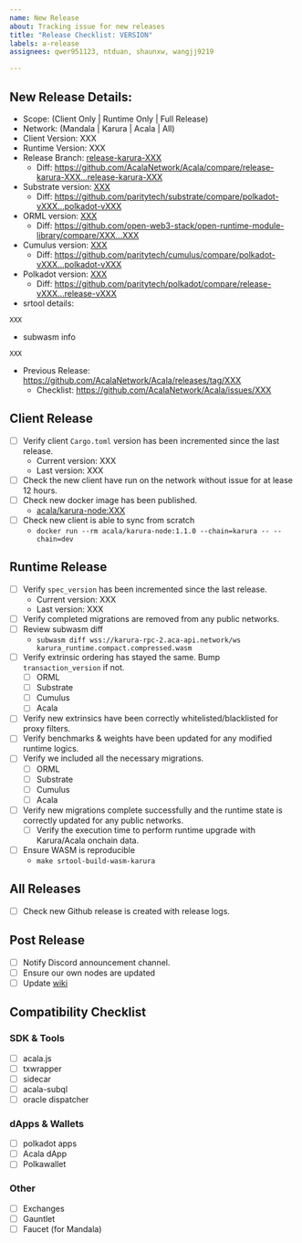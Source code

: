 ```yaml
---
name: New Release
about: Tracking issue for new releases
title: "Release Checklist: VERSION"
labels: a-release
assignees: qwer951123, ntduan, shaunxw, wangjj9219

---
```


## New Release Details:

- Scope: (Client Only | Runtime Only | Full Release)
- Network: (Mandala | Karura | Acala | All)
- Client Version: XXX
- Runtime Version: XXX
- Release Branch: [release-karura-XXX](https://github.com/AcalaNetwork/Acala/tree/release-karura-XXX)
  -  Diff: https://github.com/AcalaNetwork/Acala/compare/release-karura-XXX...release-karura-XXX
- Substrate version: [XXX](https://github.com/paritytech/substrate/tree/XXX)
  - Diff: https://github.com/paritytech/substrate/compare/polkadot-vXXX...polkadot-vXXX
- ORML version: [XXX](https://github.com/open-web3-stack/open-runtime-module-library/tree/XXX)
  - Diff: https://github.com/open-web3-stack/open-runtime-module-library/compare/XXX...XXX
- Cumulus version: [XXX](https://github.com/paritytech/cumulus/tree/XXX)
  - Diff: https://github.com/paritytech/cumulus/compare/polkadot-vXXX...polkadot-vXXX
- Polkadot version: [XXX](https://github.com/paritytech/polkadot/tree/XXX)
  - Diff: https://github.com/paritytech/polkadot/compare/release-vXXX...release-vXXX
- srtool details:

```
XXX
```

- subwasm info

```
XXX
```

- Previous Release: https://github.com/AcalaNetwork/Acala/releases/tag/XXX
  - Checklist: https://github.com/AcalaNetwork/Acala/issues/XXX

## Client Release

- [ ] Verify client `Cargo.toml` version has been incremented since the last release.
  - Current version: XXX
  - Last version: XXX
- [ ] Check the new client have run on the network without issue for at lease 12 hours.
- [ ] Check new docker image has been published.
  - [acala/karura-node:XXX](https://hub.docker.com/layers/acala/karura-node/XXX)
- [ ] Check new client is able to sync from scratch
  -  `docker run --rm acala/karura-node:1.1.0 --chain=karura -- --chain=dev`

## Runtime Release

- [ ] Verify `spec_version` has been incremented since the last release.
  - Current version: XXX
  - Last version: XXX
- [ ] Verify completed migrations are removed from any public networks.
- [ ] Review subwasm diff
  - `subwasm diff wss://karura-rpc-2.aca-api.network/ws karura_runtime.compact.compressed.wasm`
- [ ] Verify extrinsic ordering has stayed the same. Bump `transaction_version` if not.
  - [ ] ORML
  - [ ] Substrate
  - [ ] Cumulus
  - [ ] Acala
- [ ] Verify new extrinsics have been correctly whitelisted/blacklisted for proxy filters.
- [ ] Verify benchmarks & weights have been updated for any modified runtime logics.
- [ ] Verify we included all the necessary migrations.
  - [ ] ORML
  - [ ] Substrate
  - [ ] Cumulus
  - [ ] Acala
- [ ] Verify new migrations complete successfully and the runtime state is correctly updated for any public networks.
  - [ ] Verify the execution time to perform runtime upgrade with Karura/Acala onchain data.
- [ ] Ensure WASM is reproducible
  - `make srtool-build-wasm-karura`

## All Releases

- [ ] Check new Github release is created with release logs.

## Post Release

- [ ] Notify Discord announcement channel.
- [ ] Ensure our own nodes are updated
- [ ] Update [wiki](https://wiki.acala.network/karura/integration)

## Compatibility Checklist

### SDK & Tools

- [ ] acala.js
- [ ] txwrapper
- [ ] sidecar
- [ ] acala-subql
- [ ] oracle dispatcher

### dApps & Wallets

- [ ] polkadot apps
- [ ] Acala dApp
- [ ] Polkawallet

### Other

- [ ] Exchanges
- [ ] Gauntlet
- [ ] Faucet (for Mandala)

